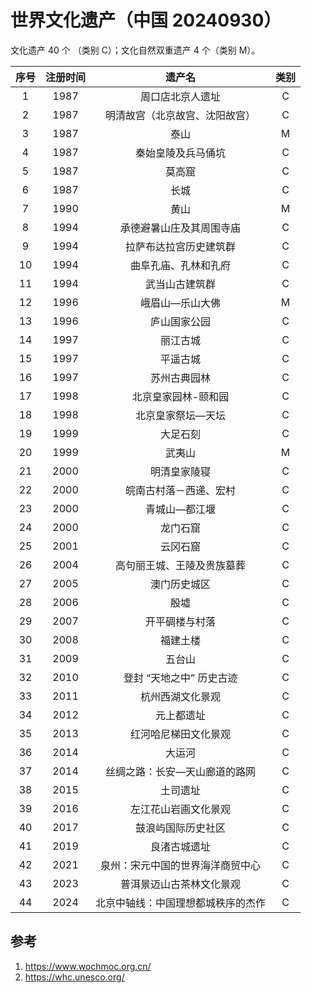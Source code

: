 # 世界文化遗产（中国 20240930）

文化遗产 40 个 （类别 C）；文化自然双重遗产 4 个（类别 M）。

| 序号  | 注册时间 |        遗产名        | 类别  |
| :-: | :--: | :---------------: | :-: |
|  1  | 1987 |     周口店北京人遗址      |  C  |
|  2  | 1987 |  明清故宫（北京故宫、沈阳故宫）  |  C  |
|  3  | 1987 |        泰山         |  M  |
|  4  | 1987 |     秦始皇陵及兵马俑坑     |  C  |
|  5  | 1987 |        莫高窟        |  C  |
|  6  | 1987 |        长城         |  C  |
|  7  | 1990 |        黄山         |  M  |
|  8  | 1994 |   承德避暑山庄及其周围寺庙    |  C  |
|  9  | 1994 |    拉萨布达拉宫历史建筑群    |  C  |
| 10  | 1994 |    曲阜孔庙、孔林和孔府     |  C  |
| 11  | 1994 |      武当山古建筑群      |  C  |
| 12  | 1996 |     峨眉山—乐山大佛      |  M  |
| 13  | 1996 |      庐山国家公园       |  C  |
| 14  | 1997 |       丽江古城        |  C  |
| 15  | 1997 |       平遥古城        |  C  |
| 16  | 1997 |      苏州古典园林       |  C  |
| 17  | 1998 |    北京皇家园林-颐和园     |  C  |
| 18  | 1998 |     北京皇家祭坛—天坛     |  C  |
| 19  | 1999 |       大足石刻        |  C  |
| 20  | 1999 |        武夷山        |  M  |
| 21  | 2000 |      明清皇家陵寝       |  C  |
| 22  | 2000 |    皖南古村落－西递、宏村    |  C  |
| 23  | 2000 |      青城山—都江堰      |  C  |
| 24  | 2000 |       龙门石窟        |  C  |
| 25  | 2001 |       云冈石窟        |  C  |
| 26  | 2004 |   高句丽王城、王陵及贵族墓葬   |  C  |
| 27  | 2005 |      澳门历史城区       |  C  |
| 28  | 2006 |        殷墟         |  C  |
| 29  | 2007 |      开平碉楼与村落      |  C  |
| 30  | 2008 |       福建土楼        |  C  |
| 31  | 2009 |        五台山        |  C  |
| 32  | 2010 |   登封 “天地之中” 历史古迹   |  C  |
| 33  | 2011 |     杭州西湖文化景观      |  C  |
| 34  | 2012 |       元上都遗址       |  C  |
| 35  | 2013 |      红河哈尼梯田文化景观       |  C  |
| 36  | 2014 |        大运河        |  C  |
| 37  | 2014 |  丝绸之路：长安—天山廊道的路网  |  C  |
| 38  | 2015 |       土司遗址        |  C  |
| 39  | 2016 |    左江花山岩画文化景观     |  C  |
| 40  | 2017 |      鼓浪屿国际历史社区      |  C  |
| 41  | 2019 |      良渚古城遗址       |  C  |
| 42  | 2021 | 泉州：宋元中国的世界海洋商贸中心  |  C  |
| 43  | 2023 |   普洱景迈山古茶林文化景观    |  C  |
| 44  | 2024 | 北京中轴线：中国理想都城秩序的杰作 |  C  |

## 参考

1. https://www.wochmoc.org.cn/
2. https://whc.unesco.org/
